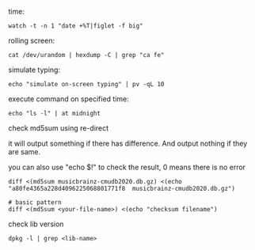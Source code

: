 time:

```shell
watch -t -n 1 "date +%T|figlet -f big"
```

rolling screen:

```shell
cat /dev/urandom | hexdump -C | grep "ca fe"
```

simulate typing:

```shell
echo "simulate on-screen typing" | pv -qL 10
```

execute command on specified time:

```shell
echo "ls -l" | at midnight
```

check md5sum using re-direct

it will output something if there has difference. And output nothing if they are same.

you can also use "echo $!" to check the result, 0 means there is no error

```shell
diff <(md5sum musicbrainz-cmudb2020.db.gz) <(echo "a80fe4365a228d4096225068801771f8  musicbrainz-cmudb2020.db.gz")

# basic pattern
diff <(md5sum <your-file-name>) <(echo "checksum filename")
```

check lib version

```shell
dpkg -l | grep <lib-name>
```